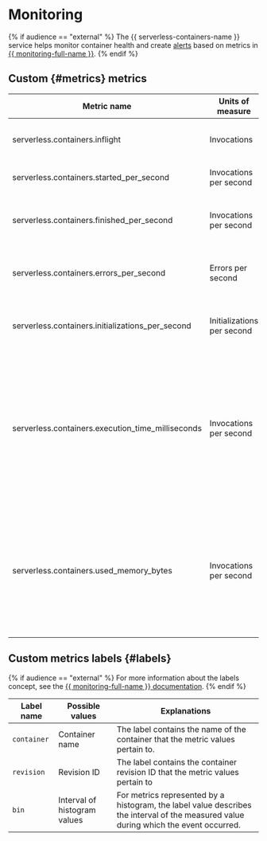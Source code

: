 # Monitoring

{% if audience == "external" %} The {{ serverless-containers-name }} service helps monitor container health and create [alerts](../../monitoring/concepts/alerting.md#alert) based on metrics in [{{ monitoring-full-name }}](../../monitoring/). {% endif %}

## Custom {#metrics} metrics

| Metric name | Units of measure | Explanations |
| ---- | ---- | ---- |
| serverless.containers.inflight | Invocations | Number of concurrent container invocations. |
| serverless.containers.started_per_second | Invocations per second | Frequency of container invocations. |
| serverless.containers.finished_per_second | Invocations per second | Frequency of completing container invocation processing. |
| serverless.containers.errors_per_second | Errors per second | Frequency of errors when processing container invocations. |
| serverless.containers.initializations_per_second | Initializations per second | Frequency of initializing new container instances. |
| serverless.containers.execution_time_milliseconds | Invocations per second | Histogram of the container invocation frequency distribution by request processing time in milliseconds. Request processing time intervals are shown in the `bin` label. |
| serverless.containers.used_memory_bytes | Invocations per second | Histogram of the container invocation frequency distribution by RAM used in bytes. Intervals of the RAM used by the request are shown in the `bin` label. |

## Custom metrics labels {#labels}

{% if audience == "external" %} For more information about the labels concept, see the [{{ monitoring-full-name }} documentation](../../monitoring/concepts/data-model.md#label). {% endif %}

| Label name | Possible values | Explanations |
| ---- | ---- | ---- |
| `container` | Container name | The label contains the name of the container that the metric values pertain to. |
| `revision` | Revision ID | The label contains the container revision ID that the metric values pertain to |
| `bin` | Interval of histogram values | For metrics represented by a histogram, the label value describes the interval of the measured value during which the event occurred. |

